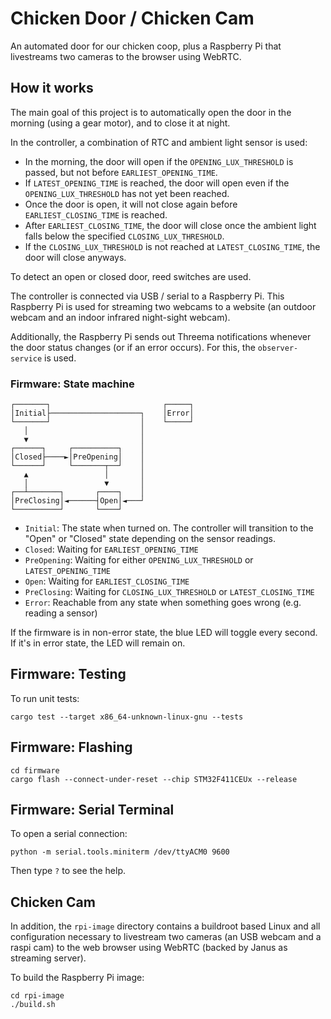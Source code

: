 # Chicken Door / Chicken Cam

An automated door for our chicken coop, plus a Raspberry Pi that livestreams
two cameras to the browser using WebRTC.

## How it works

The main goal of this project is to automatically open the door in the morning
(using a gear motor), and to close it at night.

In the controller, a combination of RTC and ambient light sensor is used:

- In the morning, the door will open if the `OPENING_LUX_THRESHOLD` is passed,
  but not before `EARLIEST_OPENING_TIME`.
- If `LATEST_OPENING_TIME` is reached, the door will open even if the
  `OPENING_LUX_THRESHOLD` has not yet been reached.
- Once the door is open, it will not close again before `EARLIEST_CLOSING_TIME`
  is reached.
- After `EARLIEST_CLOSING_TIME`, the door will close once the ambient light
  falls below the specified `CLOSING_LUX_THRESHOLD`.
- If the `CLOSING_LUX_THRESHOLD` is not reached at `LATEST_CLOSING_TIME`, the
  door will close anyways.

To detect an open or closed door, reed switches are used.

The controller is connected via USB / serial to a Raspberry Pi. This Raspberry
Pi is used for streaming two webcams to a website (an outdoor webcam and an
indoor infrared night-sight webcam).

Additionally, the Raspberry Pi sends out Threema notifications whenever the
door status changes (or if an error occurs). For this, the `observer-service`
is used.

### Firmware: State machine

    ┌───────┐                         ┌─────┐
    │Initial├────────────────────┐    │Error│
    └───────┘                    │    └─────┘
       │                         │
       ▼                         │
    ┌──────┐     ┌──────────┐    │
    │Closed├────►│PreOpening│    │
    └──────┘     └───────┬──┘    │
       ▲                 │       │
       │                 ▼       │
    ┌──┴───────┐       ┌────┐    │
    │PreClosing│◄──────┤Open│◄───┘
    └──────────┘       └────┘

- `Initial`: The state when turned on. The controller will transition to the
  "Open" or "Closed" state depending on the sensor readings.
- `Closed`: Waiting for `EARLIEST_OPENING_TIME`
- `PreOpening`: Waiting for either `OPENING_LUX_THRESHOLD` or `LATEST_OPENING_TIME`
- `Open`: Waiting for `EARLIEST_CLOSING_TIME`
- `PreClosing`: Waiting for `CLOSING_LUX_THRESHOLD` or `LATEST_CLOSING_TIME`
- `Error`: Reachable from any state when something goes wrong (e.g. reading a sensor)

If the firmware is in non-error state, the blue LED will toggle every second.
If it's in error state, the LED will remain on.

## Firmware: Testing

To run unit tests:

    cargo test --target x86_64-unknown-linux-gnu --tests

## Firmware: Flashing

    cd firmware
    cargo flash --connect-under-reset --chip STM32F411CEUx --release

## Firmware: Serial Terminal

To open a serial connection:

    python -m serial.tools.miniterm /dev/ttyACM0 9600

Then type `?` to see the help.

## Chicken Cam

In addition, the `rpi-image` directory contains a buildroot based Linux and all
configuration necessary to livestream two cameras (an USB webcam and a raspi
cam) to the web browser using WebRTC (backed by Janus as streaming server).

To build the Raspberry Pi image:

    cd rpi-image
    ./build.sh
